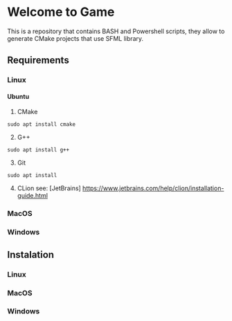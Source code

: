 # Welcome to Game

This is a repository that contains  BASH and Powershell scripts, they allow to generate CMake projects that use SFML library.

## Requirements

### Linux

#### Ubuntu

1. CMake
```
sudo apt install cmake
```
2. G++
```
sudo apt install g++
```
3. Git
```
sudo apt install 
```
4. CLion
see: [JetBrains] https://www.jetbrains.com/help/clion/installation-guide.html
### MacOS

### Windows

## Instalation

### Linux

### MacOS

### Windows

